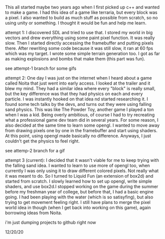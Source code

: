 This all started maybe two years ago when I first picked up c++ and wanted to make a game. I had this idea of a game like terraria, but every block was a pixel. I also wanted to build as much stuff as possible from scratch, so no using unity or something. I thought it would be fun and help me learn.

attempt 1:
I discovered SDL and tried to use that. I stored my world in big vectors and drew everything using some paint pixel function. It was really slow.
Then I started directly accessing the framebuffer and putting pixels there. After rewriting some code because it was still slow, it ran at 60 fps which was my target.
I wrote some simple terrain generation too. I got as far as making explosions and bombs that make them (this part was fun).

see attempt-1 branch for some gifs

attempt 2:
One day I was just on the internet when I heard about a game called Noita that just went into early access. I looked at the trailer and it blew my mind. They had a similar idea where every "block" is really small, but the key difference was that they had physics on each and every particle.
I was instantly hooked on that idea nd started researching it. I found some tech talks by the devs, and turns out they were using falling sand physics. This was like The Powder Toy, another game I played a ton when I was a kid.
Being overly ambitious, of course I had to try recreating what a professional game dev team did in several years.
For some reason, I also decided at the same time to learn some opengl. I wanted to move away from drawing pixels one by one in the framebuffer and start using shaders. At this point, using opengl made basically no difference.
Anyways, I just couldn't get the physics to feel right.

see attemp-2 branch for a gif

attempt 3 (current):
I decided that it wasn't viable for me to keep trying with the falling sand idea. I wanted to learn to use more of opengl too, when currently I was only using it to draw different colored pixels. Not really what it was meant to do.
So I turned to Liquid Fun (an extension of box2d) and started from scratch. I slowly learned how to set up opengl, write simple shaders, and use box2d.I stopped working on the game during the summer before my freshman year of college, but before that, I had a basic engine going. I had been playing with the water (which is so satisyfing), but also trying to get movement feeling right.
I still have plans to merge the pixel world idea in though (when I get back into working on this game), again borrowing ideas from Noita.

i'm just dumping projects to github right now

12/20/20
